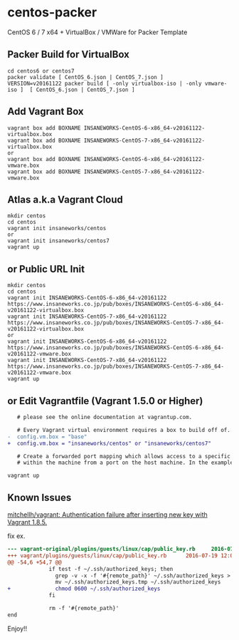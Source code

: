 centos-packer
=============

CentOS 6 / 7 x64 + VirtualBox / VMWare for Packer Template

## Packer Build for VirtualBox

```
cd centos6 or centos7
packer validate [ CentOS_6.json | CentOS_7.json ]
VERSION=v20161122 packer build [ -only virtualbox-iso | -only vmware-iso ]  [ CentOS_6.json | CentOS_7.json ]
```

## Add Vagrant Box

```
vagrant box add BOXNAME INSANEWORKS-CentOS-6-x86_64-v20161122-virtualbox.box
vagrant box add BOXNAME INSANEWORKS-CentOS-7-x86_64-v20161122-virtualbox.box
or
vagrant box add BOXNAME INSANEWORKS-CentOS-6-x86_64-v20161122-vmware.box
vagrant box add BOXNAME INSANEWORKS-CentOS-7-x86_64-v20161122-vmware.box
```

## Atlas a.k.a Vagrant Cloud

```
mkdir centos
cd centos
vagrant init insaneworks/centos
or
vagrant init insaneworks/centos7
vagrant up
```


## or Public URL Init

```
mkdir centos
cd centos
vagrant init INSANEWORKS-CentOS-6-x86_64-v20161122 https://www.insaneworks.co.jp/pub/boxes/INSANEWORKS-CentOS-6-x86_64-v20161122-virtualbox.box
vagrant init INSANEWORKS-CentOS-7-x86_64-v20161122 https://www.insaneworks.co.jp/pub/boxes/INSANEWORKS-CentOS-7-x86_64-v20161122-virtualbox.box
or
vagrant init INSANEWORKS-CentOS-6-x86_64-v20161122 https://www.insaneworks.co.jp/pub/boxes/INSANEWORKS-CentOS-6-x86_64-v20161122-vmware.box
vagrant init INSANEWORKS-CentOS-7-x86_64-v20161122 https://www.insaneworks.co.jp/pub/boxes/INSANEWORKS-CentOS-7-x86_64-v20161122-vmware.box
vagrant up
```

## or Edit Vagrantfile (Vagrant 1.5.0 or Higher)

```diff
   # please see the online documentation at vagrantup.com.

   # Every Vagrant virtual environment requires a box to build off of.
-  config.vm.box = "base"
+  config.vm.box = "insaneworks/centos" or "insaneworks/centos7"

   # Create a forwarded port mapping which allows access to a specific port
   # within the machine from a port on the host machine. In the example below,
```

```
vagrant up
```

## Known Issues

[mitchellh/vagrant: Authentication failure after inserting new key with Vagrant 1.8.5.](https://github.com/mitchellh/vagrant/issues/7610)

fix ex.
```diff
--- vagrant-original/plugins/guests/linux/cap/public_key.rb     2016-07-19 12:06:56.575045974 -0500
+++ vagrant/plugins/guests/linux/cap/public_key.rb      2016-07-19 12:07:34.303376009 -0500
@@ -54,6 +54,7 @@
             if test -f ~/.ssh/authorized_keys; then
               grep -v -x -f '#{remote_path}' ~/.ssh/authorized_keys > ~/.ssh/authorized_keys.tmp
               mv ~/.ssh/authorized_keys.tmp ~/.ssh/authorized_keys
+              chmod 0600 ~/.ssh/authorized_keys
             fi

             rm -f '#{remote_path}'
end
```

Enjoy!!
